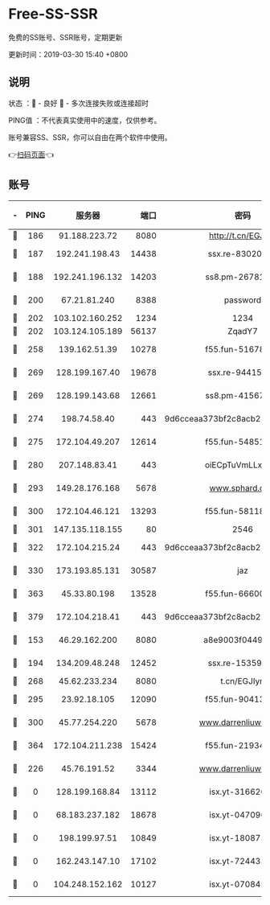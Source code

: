 # Free-SS-SSR

免费的SS账号、SSR账号，定期更新

更新时间：2019-03-30 15:40 +0800

## 说明

状态     ：🙂 - 良好 🙁 - 多次连接失败或连接超时

PING值   ：不代表真实使用中的速度，仅供参考。

账号兼容SS、SSR，你可以自由在两个软件中使用。

👉[扫码页面](https://liesauer.github.io/Free-SS-SSR/)👈

## 账号

|-|PING|服务器|端口|密码|加密方式|区域|
|:----:|:----:|:-----:|-----:|:----:|:----:|:----:|
|🙂|186|91.188.223.72|8080|http://t.cn/EGJIyrl|rc4-md5|RU|
|🙂|187|192.241.198.43|14438|ssx.re-83020606|aes-256-cfb|US|
|🙂|188|192.241.196.132|14203|ss8.pm-26781562|aes-256-cfb|US|
|🙂|200|67.21.81.240|8388|password|aes-256-cfb|US|
|🙂|202|103.102.160.252|1234|1234|rc4-md5|JP|
|🙂|202|103.124.105.189|56137|ZqadY7|chacha20|US|
|🙂|258|139.162.51.39|10278|f55.fun-51678330|aes-256-cfb|SG|
|🙂|269|128.199.167.40|19678|ssx.re-94415415|aes-256-cfb|SG|
|🙂|269|128.199.143.68|12661|ss8.pm-41567124|aes-256-cfb|SG|
|🙂|274|198.74.58.40|443|9d6cceaa373bf2c8acb22e60b6a58be6|aes-256-cfb|US|
|🙂|275|172.104.49.207|12614|f55.fun-54851192|aes-256-cfb|SG|
|🙂|280|207.148.83.41|443|oiECpTuVmLLxk4Ts|aes-256-cfb|AU|
|🙂|293|149.28.176.168|5678|www.sphard.com|aes-256-cfb|AU|
|🙂|300|172.104.46.121|13293|f55.fun-58118866|aes-256-cfb|SG|
|🙂|301|147.135.118.155|80|2546|chacha20|US|
|🙂|322|172.104.215.24|443|9d6cceaa373bf2c8acb22e60b6a58be6|aes-256-cfb|US|
|🙂|330|173.193.85.131|30587|jaz|aes-256-cfb|US|
|🙂|363|45.33.80.198|13528|f55.fun-66600164|aes-256-cfb|US|
|🙂|379|172.104.218.41|443|9d6cceaa373bf2c8acb22e60b6a58be6|aes-256-cfb|US|
|🙂|153|46.29.162.200|8080|a8e9003f0449cea5|chacha20-ietf|RU|
|🙂|194|134.209.48.248|12452|ssx.re-15359519|aes-256-cfb|US|
|🙂|268|45.62.233.234|8080|t.cn/EGJIyrl|rc4-md5|CA|
|🙂|295|23.92.18.105|12090|f55.fun-90413595|aes-256-cfb|US|
|🙂|300|45.77.254.220|5678|www.darrenliuwei.com|aes-256-cfb|SG|
|🙂|364|172.104.211.238|15424|f55.fun-21934878|aes-256-cfb|US|
|🙁|226|45.76.191.52|3344|www.darrenliuwei.com|aes-256-cfb|JP|
|🙁|0|128.199.168.84|13112|isx.yt-31662072|aes-256-cfb|SG|
|🙁|0|68.183.237.182|18678|isx.yt-04709646|aes-256-cfb|SG|
|🙁|0|198.199.97.51|10849|isx.yt-18087138|aes-256-cfb|US|
|🙁|0|162.243.147.10|17102|isx.yt-72443104|aes-256-cfb|US|
|🙁|0|104.248.152.162|10127|isx.yt-07084536|aes-256-cfb|SG|

